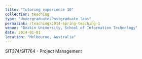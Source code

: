```yaml
---
title: "Tutoring experience 10"
collection: teaching
type: "Undergraduate/Postgraduate labs"
permalink: /teaching/2014-spring-teaching-1
venue: "Deakin University, School of Information Technology"
date: 2014-01-01
location: "Melbourne, Australia"
---
```


SIT374/SIT764 - Project Management



